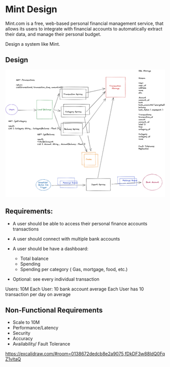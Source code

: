 
# Mint Design

Mint.com is a free, web-based personal financial management service, that allows its users to integrate with financial accounts to automatically extract their data, and manage their personal budget.

Design a system like Mint.


## Design

![Mint](./Untitled22.png)


## Requirements:

- A user should be able to access their personal finance accounts transactions
- A user should connect with multiple bank accounts
- A user should be have a dashboard:
  - Total balance
  - Spending
  - Spending per category ( Gas, mortgage, food, etc.)

- Optional: see every individual transaction

Users: 10M
Each User: 10 bank account average
Each User has 10 transaction per day on average

## Non-Functional Requirements
- Scale to 10M
- Performance/Latency
- Security
- Accuracy
- Availability/ Fault Tolerance


https://excalidraw.com/#room=0138672dedcb8e2a9075,fDkDF3w88ldQ0FqZ1vitaQ





